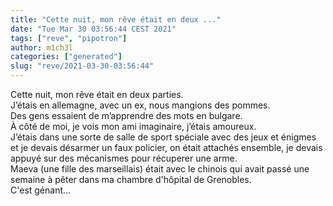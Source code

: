 ```yaml
---
title: "Cette nuit, mon rêve était en deux ..."
date: "Tue Mar 30 03:56:44 CEST 2021"
tags: ["reve", "pipotron"]
author: m1ch3l
categories: ["generated"]
slug: "reve/2021-03-30-03:56:44"
---
```


Cette nuit, mon rêve était en deux parties.<br>
J’étais en allemagne, avec un ex, nous mangions des pommes.<br>
Des gens essaient de m’apprendre des mots en bulgare.<br>
À côté de moi, je vois mon ami imaginaire, j’étais amoureux.<br>
J’étais dans une sorte de salle de sport spéciale avec des jeux et énigmes et je devais désarmer un faux policier, on était attachés ensemble, je devais appuyé sur des mécanismes pour récuperer une arme.<br>
Maeva (une fille des marseillais) était avec le chinois qui avait passé une semaine à pêter dans ma chambre d'hôpital de Grenobles.<br>
C'est génant...<br>
